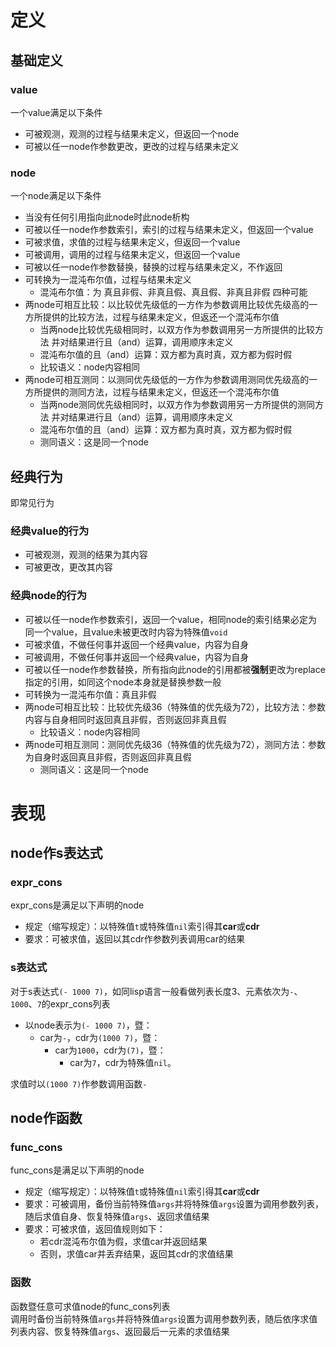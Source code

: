 # 定义  

## 基础定义  

### value  
一个value满足以下条件  
- 可被观测，观测的过程与结果未定义，但返回一个node  
- 可被以任一node作参数更改，更改的过程与结果未定义  

### node  
一个node满足以下条件  
- 当没有任何引用指向此node时此node析构  
- 可被以任一node作参数索引，索引的过程与结果未定义，但返回一个value  
- 可被求值，求值的过程与结果未定义，但返回一个value  
- 可被调用，调用的过程与结果未定义，但返回一个value  
- 可被以任一node作参数替换，替换的过程与结果未定义，不作返回  
- 可转换为一混沌布尔值，过程与结果未定义  
  * 混沌布尔值：为 真且非假、非真且假、真且假、非真且非假 四种可能  
- 两node可相互比较：以比较优先级低的一方作为参数调用比较优先级高的一方所提供的比较方法，过程与结果未定义，但返还一个混沌布尔值  
  * 当两node比较优先级相同时，以双方作为参数调用另一方所提供的比较方法 并对结果进行且（and）运算，调用顺序未定义  
  * 混沌布尔值的且（and）运算：双方都为真时真，双方都为假时假  
  * 比较语义：node内容相同  
- 两node可相互测同：以测同优先级低的一方作为参数调用测同优先级高的一方所提供的测同方法，过程与结果未定义，但返还一个混沌布尔值  
  * 当两node测同优先级相同时，以双方作为参数调用另一方所提供的测同方法 并对结果进行且（and）运算，调用顺序未定义  
  * 混沌布尔值的且（and）运算：双方都为真时真，双方都为假时假  
  * 测同语义：这是同一个node  

## 经典行为  
即常见行为  

### 经典value的行为  
- 可被观测，观测的结果为其内容  
- 可被更改，更改其内容  

### 经典node的行为  
- 可被以任一node作参数索引，返回一个value，相同node的索引结果必定为同一个value，且value未被更改时内容为特殊值`void`  
- 可被求值，不做任何事并返回一个经典value，内容为自身  
- 可被调用，不做任何事并返回一个经典value，内容为自身  
- 可被以任一node作参数替换，所有指向此node的引用都被**强制**更改为replace指定的引用，如同这个node本身就是替换参数一般  
- 可转换为一混沌布尔值：真且非假  
- 两node可相互比较：比较优先级36（特殊值的优先级为72），比较方法：参数内容与自身相同时返回真且非假，否则返回非真且假  
  * 比较语义：node内容相同  
- 两node可相互测同：测同优先级36（特殊值的优先级为72），测同方法：参数为自身时返回真且非假，否则返回非真且假  
  * 测同语义：这是同一个node  

# 表现  

## node作s表达式  
### expr_cons  
expr_cons是满足以下声明的node  
- 规定（缩写规定）：以特殊值`t`或特殊值`nil`索引得其**car**或**cdr**  
- 要求：可被求值，返回以其cdr作参数列表调用car的结果  
### s表达式  
对于s表达式`(- 1000 7)`，如同lisp语言一般看做列表长度3、元素依次为`-`、`1000`、`7`的expr_cons列表  
* 以node表示为`(- 1000 7)`，暨：  
  - car为`-`，cdr为`(1000 7)`，暨：  
    * car为`1000`，cdr为`(7)`，暨：  
      - car为`7`，cdr为特殊值`nil`。  

求值时以`(1000 7)`作参数调用函数`-`  

## node作函数  
### func_cons  
func_cons是满足以下声明的node  
- 规定（缩写规定）：以特殊值`t`或特殊值`nil`索引得其**car**或**cdr**  
- 要求：可被调用，备份当前特殊值`args`并将特殊值`args`设置为调用参数列表，随后求值自身、恢复特殊值`args`、返回求值结果  
- 要求：可被求值，返回值规则如下：
  * 若cdr混沌布尔值为假，求值car并返回结果  
  * 否则，求值car并丢弃结果，返回其cdr的求值结果  

### 函数  
函数暨任意可求值node的func_cons列表  
调用时备份当前特殊值`args`并将特殊值`args`设置为调用参数列表，随后依序求值列表内容、恢复特殊值`args`、返回最后一元素的求值结果  
